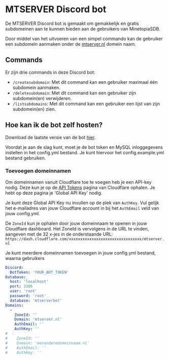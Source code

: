 # MTSERVER Discord bot
De MTSERVER Discord bot is gemaakt om gemakkelijk en gratis subdomeinen aan te kunnen bieden aan de gebruikers van MinetopiaSDB. 

Door middel van het uitvoeren van een simpel commando kan de gebruiker een subdomein aanmaken onder de [mtserver.nl](https://mtserver.nl/) domein naam.

## Commands

Er zijn drie commands in deze Discord bot:
- `/createsubdomain`: Met dit command kan een gebruiker maximaal één subdomein aanmaken.
- `/deletesubdomain`: Met dit command kan een gebruiker zijn subdomein(en) verwijderen.
- `/listsubdomains`: Met dit command kan een gebruiker een lijst van zijn subdomein(en) zien.

## Hoe kan ik de bot zelf hosten?
Download de laatste versie van de bot [hier](https://github.com/MinetopiaSDB/mtserver-bot/releases).

Voordat je aan de slag kunt, moet je de bot token en MySQL inloggegevens instellen in het config.yml bestand. 
Je kunt hiervoor het config.example.yml bestand gebruiken. 

### Toevoegen domeinnamen
Om domeinnamen vanuit Cloudflare toe te voegen heb je een API-key nodig. 
Deze kun je op de [API Tokens](https://dash.cloudflare.com/profile/api-tokens) pagina van Cloudflare ophalen. Je hebt op deze pagina je 'Global API Key' nodig.

Je kunt deze Global API Key nu invullen op de plek van `AuthKey`. Vul gelijk het e-mailadres van jouw Cloudflare account in bij het `AuthEmail` veld van jouw config.yml.

De `ZoneId` kun je ophalen door jouw domeinnaam te openen in jouw Cloudflare dashboard. Het ZoneId is vervolgens in de URL te vinden, aangeven met de 32 x-jes in de onderstaande URL:
`https://dash.cloudflare.com/xxxxxxxxxxxxxxxxxxxxxxxxxxxxxxxx/mtserver.nl`

Je kunt meerdere domeinnamen toevoegen in jouw config.yml bestand, waarna gebruikers 
```yaml
Discord:
  BotToken: 'YOUR_BOT_TOKEN'
Database:
  host: 'localhost'
  port: 3306
  user: 'root'
  password: 'root'
  database: 'mtserverbot'
Domains:
  -
    ZoneId: ''
    Domain: 'mtserver.nl'
    AuthEmail: ''
    AuthKey: ''
#  -
#    ZoneId: ''
#    Domain: 'eenanderedomeinnaam.nl'
#    AuthEmail: ''
#    AuthKey: ''
```